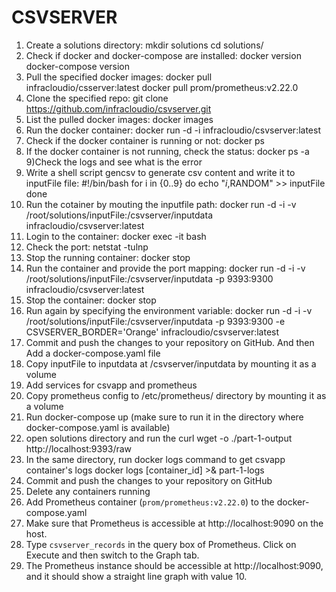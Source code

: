 # CSVSERVER
1) Create a solutions directory: 
  mkdir solutions
  cd solutions/
2) Check if docker and docker-compose are installed:
  docker version
  docker-compose version
3) Pull the specified docker images:
  docker pull infracloudio/csserver:latest
  docker pull prom/prometheus:v2.22.0
4) Clone the specified repo:
  git clone https://github.com/infracloudio/csvserver.git
5) List the pulled docker images:
  docker images
6) Run the docker container:
  docker run -d -i infracloudio/csvserver:latest
7) Check if the docker container is running or not:
  docker ps
8) If the docker container is not running, check the status:
  docker ps -a
9)Check the logs and see what is the error
10) Write a shell script gencsv to generate csv content and write it to inputFile file:
  #!/bin/bash
  for i in {0..9}
   do
  echo "$i,$RANDOM" >> inputFile
  done
11) Run the cotainer by mouting the inputfile path:
   docker run -d -i -v /root/solutions/inputFile:/csvserver/inputdata infracloudio/csvserver:latest
12) Login to the container:
  docker exec -it <container-id> bash
13) Check the port:
  netstat -tulnp
14) Stop the running container:
  docker stop <container-id>
15) Run the container and provide the port mapping:
  docker run -d -i -v /root/solutions/inputFile:/csvserver/inputdata -p 9393:9300 infracloudio/csvserver:latest
16) Stop the container:
  docker stop <container-id>
17) Run again by specifying the environment variable:
  docker run -d -i -v /root/solutions/inputFile:/csvserver/inputdata -p 9393:9300 -e CSVSERVER_BORDER='Orange' infracloudio/csvserver:latest
18) Commit and push the changes to your repository on GitHub. And then Add a docker-compose.yaml file
19) Copy inputFile to inputdata at /csvserver/inputdata by mounting it as a volume
20) Add services for csvapp and prometheus
21) Copy prometheus config to /etc/prometheus/ directory by mounting it as a volume
22) Run docker-compose up (make sure to run it in the directory where docker-compose.yaml is available)
23) open solutions directory and run the curl wget -o ./part-1-output http://localhost:9393/raw
24) In the same directory, run docker logs command to get csvapp container's logs docker logs [container_id] >& part-1-logs
25) Commit and push the changes to your repository on GitHub
26) Delete any containers running
27) Add Prometheus container (`prom/prometheus:v2.22.0`) to the docker-compose.yaml 
28) Make sure that Prometheus is accessible at http://localhost:9090 on the host.
29) Type `csvserver_records` in the query box of Prometheus. Click on Execute and then switch to the Graph tab.
30) The Prometheus instance should be accessible at http://localhost:9090, and it should show a straight line graph with value 10.
